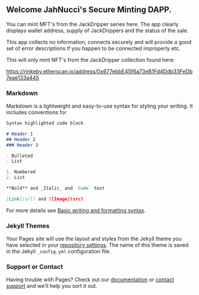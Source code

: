 ## Welcome JahNucci's Secure Minting DAPP.

You can mint MFT's from the JackDripper series here. The app clearly displays wallet address, supply of JackDrippers and the status of the sale.

This app collects no information, connects securely and will provide a good set of error descriptions if you happen to be connected improperly etc.

This will only mint NFT's from the JackDripper collection found here:

https://rinkeby.etherscan.io/address/0x677ebbE45f6a73eB1Fd4Ddb33FeDb7eae133a445

### Markdown

Markdown is a lightweight and easy-to-use syntax for styling your writing. It includes conventions for

```markdown
Syntax highlighted code block

# Header 1
## Header 2
### Header 3

- Bulleted
- List

1. Numbered
2. List

**Bold** and _Italic_ and `Code` text

[Link](url) and ![Image](src)
```

For more details see [Basic writing and formatting syntax](https://docs.github.com/en/github/writing-on-github/getting-started-with-writing-and-formatting-on-github/basic-writing-and-formatting-syntax).

### Jekyll Themes

Your Pages site will use the layout and styles from the Jekyll theme you have selected in your [repository settings](https://github.com/JahNucci/jackdripper/settings/pages). The name of this theme is saved in the Jekyll `_config.yml` configuration file.

### Support or Contact

Having trouble with Pages? Check out our [documentation](https://docs.github.com/categories/github-pages-basics/) or [contact support](https://support.github.com/contact) and we’ll help you sort it out.
